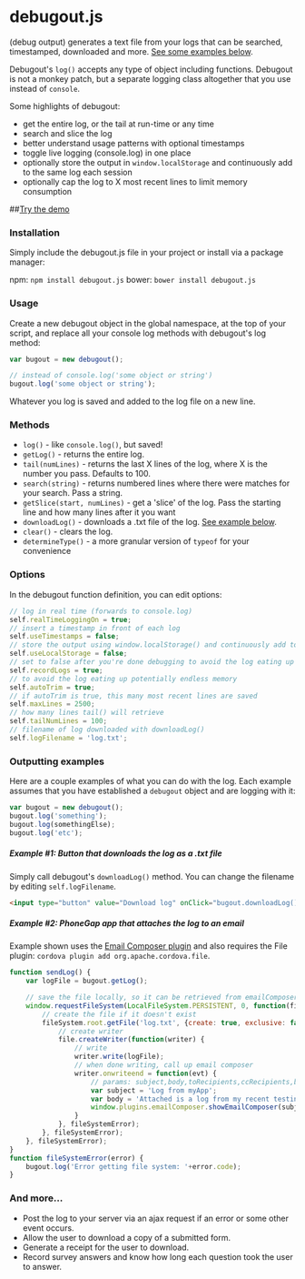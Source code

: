 debugout.js
===========

(debug output) generates a text file from your logs that can be searched, timestamped, downloaded and more. [See some examples below](#outputting).

Debugout's `log()` accepts any type of object including functions. Debugout is not a monkey patch, but a separate logging class altogether that you use instead of `console`.

Some highlights of debugout:

- get the entire log, or the tail at run-time or any time
- search and slice the log
- better understand usage patterns with optional timestamps
- toggle live logging (console.log) in one place
- optionally store the output in `window.localStorage` and continuously add to the same log each session
- optionally cap the log to X most recent lines to limit memory consumption

##[Try the demo](http://inorganik.github.io/debugout.js/)

### Installation

Simply include the debugout.js file in your project or install via a package manager:

npm: `npm install debugout.js`
bower: `bower install debugout.js`

### Usage

Create a new debugout object in the global namespace, at the top of your script, and replace all your console log methods with debugout's log method:

```js
var bugout = new debugout();

// instead of console.log('some object or string')
bugout.log('some object or string');
```
Whatever you log is saved and added to the log file on a new line.

### Methods

- `log()` - like `console.log()`, but saved!
- `getLog()` - returns the entire log.
- `tail(numLines)` - returns the last X lines of the log, where X is the number you pass. Defaults to 100.
- `search(string)` - returns numbered lines where there were matches for your search. Pass a string.
- `getSlice(start, numLines)` - get a 'slice' of the log. Pass the starting line and how many lines after it you want
- `downloadLog()` - downloads a .txt file of the log. [See example below](#outputting).
- `clear()` - clears the log.
- `determineType()` - a more granular version of `typeof` for your convenience

### Options <a name="options"></a>

In the debugout function definition, you can edit options:

```js
// log in real time (forwards to console.log)
self.realTimeLoggingOn = true; 
// insert a timestamp in front of each log
self.useTimestamps = false; 
// store the output using window.localStorage() and continuously add to the same log each session
self.useLocalStorage = false; 
// set to false after you're done debugging to avoid the log eating up memory
self.recordLogs = true; 
// to avoid the log eating up potentially endless memory
self.autoTrim = true; 
// if autoTrim is true, this many most recent lines are saved
self.maxLines = 2500; 
// how many lines tail() will retrieve
self.tailNumLines = 100; 
// filename of log downloaded with downloadLog()
self.logFilename = 'log.txt';
```

### Outputting examples <a name="outputting"></a>

Here are a couple examples of what you can do with the log. Each example assumes that you have established a `debugout` object and are logging with it:

```js
var bugout = new debugout();
bugout.log('something');
bugout.log(somethingElse);
bugout.log('etc');
```

##### Example #1: Button that downloads the log as a .txt file

Simply call debugout's `downloadLog()` method. You can change the filename by editing `self.logFilename`.

```html
<input type="button" value="Download log" onClick="bugout.downloadLog()">
````

##### Example #2: PhoneGap app that attaches the log to an email

Example shown uses the [Email Composer plugin](https://github.com/inorganik/cordova-emailComposerWithAttachments) and also requires the File plugin: `cordova plugin add org.apache.cordova.file`.

```js
function sendLog() {
	var logFile = bugout.getLog();

	// save the file locally, so it can be retrieved from emailComposer
	window.requestFileSystem(LocalFileSystem.PERSISTENT, 0, function(fileSystem) {
		// create the file if it doesn't exist
		fileSystem.root.getFile('log.txt', {create: true, exclusive: false}, function(file) {
			// create writer
			file.createWriter(function(writer) {
		        // write
	    		writer.write(logFile);
	    		// when done writing, call up email composer
				writer.onwriteend = function(evt) {
		            // params: subject,body,toRecipients,ccRecipients,bccRecipients,bIsHTML,attachments,filename
		            var subject = 'Log from myApp';
		            var body = 'Attached is a log from my recent testing session.';
					window.plugins.emailComposer.showEmailComposer(subject,body,[],[],[],false,['log.txt'], ['myApp log']);
		        }
			}, fileSystemError);
		}, fileSystemError);
	}, fileSystemError);
}
function fileSystemError(error) {
    bugout.log('Error getting file system: '+error.code);
}
```
### And more...

- Post the log to your server via an ajax request if an error or some other event occurs.
- Allow the user to download a copy of a submitted form.
- Generate a receipt for the user to download.
- Record survey answers and know how long each question took the user to answer.



